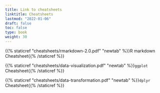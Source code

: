 ```yaml
---
title: Link to cheatsheets
linktitle: Cheatsheets
lastmod: "2022-01-06"
draft: false  
toc: false  
type: book  
weight: 30
---
```



{{% staticref "cheatsheets/rmarkdown-2.0.pdf" "newtab" %}}R markdown Cheatsheet{{% /staticref %}}

{{% staticref "cheatsheets/data-visualization.pdf" "newtab" %}}`ggplot` Cheatsheet{{% /staticref %}}

{{% staticref "cheatsheets/data-transformation.pdf" "newtab" %}}`dplyr` Cheatsheet{{% /staticref %}}
